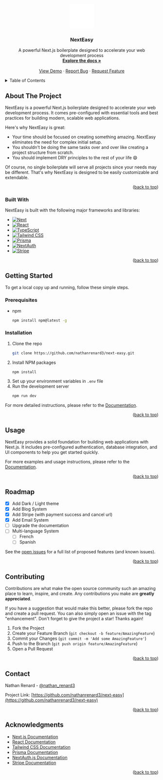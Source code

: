 <!-- Improved compatibility of back to top link: See: https://github.com/othneildrew/Best-README-Template/pull/73 -->

<a id="readme-top"></a>

<!-- PROJECT LOGO -->
<br />
<div align="center">
  <a href="https://github.com/nathanrenard3/next-easy">
    <img src="public/logo-dark.svg" alt="Logo" width="80" height="80">
  </a>

  <h3 align="center">NextEasy</h3>

  <p align="center">
    A powerful Next.js boilerplate designed to accelerate your web development process
    <br />
    <a href="https://next-easy-mocha.vercel.app/docs/getting-started/introduction"><strong>Explore the docs »</strong></a>
    <br />
    <br />
    <a href="https://next-easy-mocha.vercel.app">View Demo</a>
    ·
    <a href="https://github.com/nathanrenard3/next-easy/issues">Report Bug</a>
    ·
    <a href="https://github.com/nathanrenard3/next-easy/issues">Request Feature</a>
  </p>
</div>

<!-- TABLE OF CONTENTS -->
<details>
  <summary>Table of Contents</summary>
  <ol>
    <li>
      <a href="#about-the-project">About The Project</a>
      <ul>
        <li><a href="#built-with">Built With</a></li>
      </ul>
    </li>
    <li>
      <a href="#getting-started">Getting Started</a>
      <ul>
        <li><a href="#prerequisites">Prerequisites</a></li>
        <li><a href="#installation">Installation</a></li>
      </ul>
    </li>
    <li><a href="#usage">Usage</a></li>
    <li><a href="#roadmap">Roadmap</a></li>
    <li><a href="#contributing">Contributing</a></li>
    <li><a href="#contact">Contact</a></li>
    <li><a href="#acknowledgments">Acknowledgments</a></li>
  </ol>
</details>

<!-- ABOUT THE PROJECT -->

## About The Project

NextEasy is a powerful Next.js boilerplate designed to accelerate your web development process. It comes pre-configured with essential tools and best practices for building modern, scalable web applications.

Here's why NextEasy is great:

- Your time should be focused on creating something amazing. NextEasy eliminates the need for complex initial setup.
- You shouldn't be doing the same tasks over and over like creating a project structure from scratch.
- You should implement DRY principles to the rest of your life :smile:

Of course, no single boilerplate will serve all projects since your needs may be different. That's why NextEasy is designed to be easily customizable and extendable.

<p align="right">(<a href="#readme-top">back to top</a>)</p>

### Built With

NextEasy is built with the following major frameworks and libraries:

- [![Next][Next.js]][Next-url]
- [![React][React.js]][React-url]
- [![TypeScript][TypeScript]][TypeScript-url]
- [![Tailwind CSS][TailwindCSS]][TailwindCSS-url]
- [![Prisma][Prisma]][Prisma-url]
- [![NextAuth][NextAuth]][NextAuth-url]
- [![Stripe][Stripe]][Stripe-url]

<p align="right">(<a href="#readme-top">back to top</a>)</p>

<!-- GETTING STARTED -->

## Getting Started

To get a local copy up and running, follow these simple steps.

### Prerequisites

- npm
  ```sh
  npm install npm@latest -g
  ```

### Installation

1. Clone the repo
   ```sh
   git clone https://github.com/nathanrenard3/next-easy.git
   ```
2. Install NPM packages
   ```sh
   npm install
   ```
3. Set up your environment variables in `.env` file
4. Run the development server
   ```sh
   npm run dev
   ```

For more detailed instructions, please refer to the [Documentation](https://next-easy-mocha.vercel.app/docs/getting-started/introduction).

<p align="right">(<a href="#readme-top">back to top</a>)</p>

<!-- USAGE EXAMPLES -->

## Usage

NextEasy provides a solid foundation for building web applications with Next.js. It includes pre-configured authentication, database integration, and UI components to help you get started quickly.

For more examples and usage instructions, please refer to the [Documentation](https://next-easy-mocha.vercel.app/docs/getting-started/introduction).

<p align="right">(<a href="#readme-top">back to top</a>)</p>

<!-- ROADMAP -->

## Roadmap

- [x] Add Dark / Light theme
- [x] Add Blog System
- [x] Add Stripe (with payment success and cancel url)
- [x] Add Email System
- [ ] Upgrade the documentation
- [ ] Multi-language System
  - [ ] French
  - [ ] Spanish

See the [open issues](https://github.com/nathanrenard3/next-easy/issues) for a full list of proposed features (and known issues).

<p align="right">(<a href="#readme-top">back to top</a>)</p>

<!-- CONTRIBUTING -->

## Contributing

Contributions are what make the open source community such an amazing place to learn, inspire, and create. Any contributions you make are **greatly appreciated**.

If you have a suggestion that would make this better, please fork the repo and create a pull request. You can also simply open an issue with the tag "enhancement".
Don't forget to give the project a star! Thanks again!

1. Fork the Project
2. Create your Feature Branch (`git checkout -b feature/AmazingFeature`)
3. Commit your Changes (`git commit -m 'Add some AmazingFeature'`)
4. Push to the Branch (`git push origin feature/AmazingFeature`)
5. Open a Pull Request

<p align="right">(<a href="#readme-top">back to top</a>)</p>

<!-- CONTACT -->

## Contact

Nathan Renard - [@nathan_renard3](https://x.com/nathan_renard3)

Project Link: [https://github.com/nathanrenard3/next-easy](https://github.com/nathanrenard3/next-easy)

<p align="right">(<a href="#readme-top">back to top</a>)</p>

<!-- ACKNOWLEDGMENTS -->

## Acknowledgments

- [Next.js Documentation](https://nextjs.org/docs)
- [React Documentation](https://reactjs.org/docs/getting-started.html)
- [Tailwind CSS Documentation](https://tailwindcss.com/docs)
- [Prisma Documentation](https://www.prisma.io/docs/)
- [NextAuth.js Documentation](https://next-auth.js.org/getting-started/introduction)
- [Stripe Documentation](https://stripe.com/docs)

<p align="right">(<a href="#readme-top">back to top</a>)</p>

<!-- MARKDOWN LINKS & IMAGES -->

[Next.js]: https://img.shields.io/badge/next.js-000000?style=for-the-badge&logo=nextdotjs&logoColor=white
[Next-url]: https://nextjs.org/
[React.js]: https://img.shields.io/badge/React-20232A?style=for-the-badge&logo=react&logoColor=61DAFB
[React-url]: https://reactjs.org/
[TypeScript]: https://img.shields.io/badge/TypeScript-007ACC?style=for-the-badge&logo=typescript&logoColor=white
[TypeScript-url]: https://www.typescriptlang.org/
[TailwindCSS]: https://img.shields.io/badge/Tailwind_CSS-38B2AC?style=for-the-badge&logo=tailwind-css&logoColor=white
[TailwindCSS-url]: https://tailwindcss.com/
[Prisma]: https://img.shields.io/badge/Prisma-3982CE?style=for-the-badge&logo=Prisma&logoColor=white
[Prisma-url]: https://www.prisma.io/
[NextAuth]: https://img.shields.io/badge/NextAuth-000000?style=for-the-badge&logo=next.js&logoColor=white
[NextAuth-url]: https://next-auth.js.org/
[Stripe]: https://img.shields.io/badge/Stripe-626CD9?style=for-the-badge&logo=Stripe&logoColor=white
[Stripe-url]: https://stripe.com/
